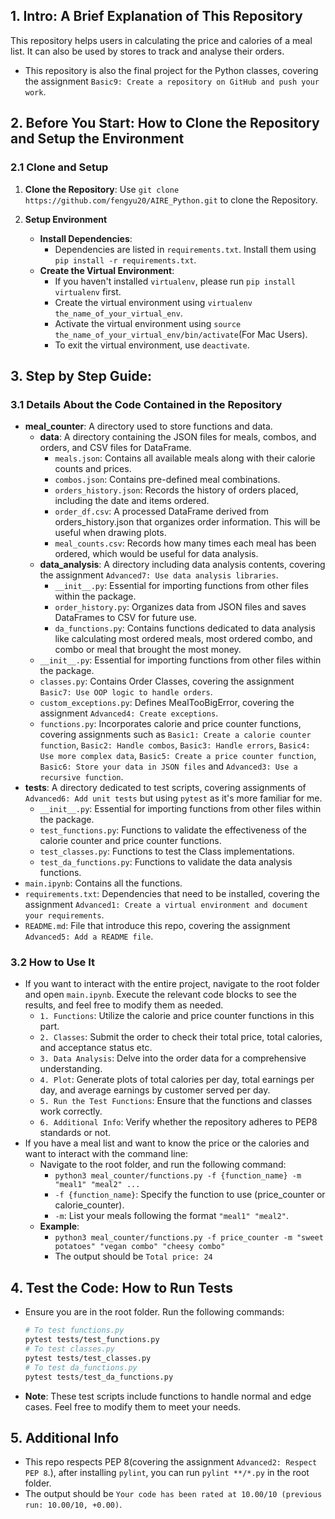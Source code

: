 ## 1. Intro: A Brief Explanation of This Repository
This repository helps users in calculating the price and calories of a meal list. It can also be used by stores to track and analyse their orders.

* This repository is also the final project for the Python classes, covering the assignment `Basic9: Create a repository on GitHub and push your work`.

## 2. Before You Start: How to Clone the Repository and Setup the Environment

### 2.1 Clone and Setup

1. **Clone the Repository**:
Use `git clone https://github.com/fengyu20/AIRE_Python.git` to clone the Repository.

2. **Setup Environment**
   - **Install Dependencies**:
     - Dependencies are listed in `requirements.txt`. Install them using `pip install -r requirements.txt`.
   - **Create the Virtual Environment**:
     - If you haven't installed `virtualenv`, please run `pip install virtualenv` first.
     - Create the virtual environment using `virtualenv the_name_of_your_virtual_env`.
     - Activate the virtual environment using `source the_name_of_your_virtual_env/bin/activate`(For Mac Users).
     - To exit the virtual environment, use `deactivate`.

## 3. Step by Step Guide:

### 3.1 Details About the Code Contained in the Repository
- **meal_counter**: A directory used to store functions and data.
    - **data**: A directory containing the JSON files for meals, combos, and orders, and CSV files for DataFrame.
        - `meals.json`: Contains all available meals along with their calorie counts and prices.
        - `combos.json`: Contains pre-defined meal combinations.
        - `orders_history.json`: Records the history of orders placed, including the date and items ordered.
        - `order_df.csv`: A processed DataFrame derived from orders_history.json that organizes order information. This will be useful when drawing plots.
        - `meal_counts.csv`: Records how many times each meal has been ordered, which would be useful for data analysis.
    - **data_analysis**: A directory including data analysis contents, covering the assignment `Advanced7: Use data analysis libraries`.
        - `__init__.py`: Essential for importing functions from other files within the package.
        - `order_history.py`: Organizes data from JSON files and saves DataFrames to CSV for future use.
        - `da_functions.py`: Contains functions dedicated to data analysis like calculating most ordered meals, most ordered combo, and combo or meal that brought the most money.
    - `__init__.py`: Essential for importing functions from other files within the package.
    - `classes.py`: Contains Order Classes, covering the assignment `Basic7: Use OOP logic to handle orders`.
    - `custom_exceptions.py`: Defines MealTooBigError, covering the assignment `Advanced4: Create exceptions`.
    - `functions.py`: Incorporates calorie and price counter functions, covering assignments such as `Basic1: Create a calorie counter function`, `Basic2: Handle combos`, `Basic3: Handle errors`, `Basic4: Use more complex data`, `Basic5: Create a price counter function`, `Basic6: Store your data in JSON files` and `Advanced3: Use a recursive function`.
- **tests**: A directory dedicated to test scripts, covering assignments of `Advanced6: Add unit tests` but using `pytest` as it's more familiar for me.
    - `__init__.py`: Essential for importing functions from other files within the package.
    - `test_functions.py`: Functions to validate the effectiveness of the calorie counter and price counter functions.
    - `test_classes.py`: Functions to test the Class implementations.
    - `test_da_functions.py`: Functions to validate the data analysis functions.
- `main.ipynb`: Contains all the functions.
- `requirements.txt`: Dependencies that need to be installed, covering the assignment `Advanced1: Create a virtual environment and document your requirements`.
- `README.md`: File that introduce this repo, covering the assignment `Advanced5: Add a README file`.

### 3.2 How to Use It
- If you want to interact with the entire project, navigate to the root folder and open `main.ipynb`. Execute the relevant code blocks to see the results, and feel free to modify them as needed.
    - `1. Functions`: Utilize the calorie and price counter functions in this part.
    - `2. Classes`: Submit the order to check their total price, total calories, and acceptance status etc.
    - `3. Data Analysis`: Delve into the order data for a comprehensive understanding.
    - `4. Plot`: Generate plots of total calories per day, total earnings per day, and average earnings by customer served per day.
    - `5. Run the Test Functions`: Ensure that the functions and classes work correctly.
    - `6. Additional Info`: Verify whether the repository adheres to PEP8 standards or not.
- If you have a meal list and want to know the price or the calories and want to interact with the command line:
    - Navigate to the root folder, and run the following command:
        - `python3 meal_counter/functions.py -f {function_name} -m "meal1" "meal2" ...`
        - `-f {function_name}`: Specify the function to use (price_counter or calorie_counter).
        - `-m`: List your meals following the format `"meal1" "meal2"`.
    - **Example**:
        - `python3 meal_counter/functions.py -f price_counter -m "sweet potatoes" "vegan combo" "cheesy combo"`
        - The output should be `Total price: 24`

## 4. Test the Code: How to Run Tests
- Ensure you are in the root folder. Run the following commands:
    ```bash
    # To test functions.py
    pytest tests/test_functions.py  
    # To test classes.py
    pytest tests/test_classes.py  
    # To test da_functions.py  
    pytest tests/test_da_functions.py    
    ```
- **Note**: These test scripts include functions to handle normal and edge cases. Feel free to modify them to meet your needs.

## 5. Additional Info
- This repo respects PEP 8(covering the assignment `Advanced2: Respect PEP 8`.), after installing `pylint`, you can run `pylint **/*.py` in the root folder.
- The output should be `Your code has been rated at 10.00/10 (previous run: 10.00/10, +0.00)`.
